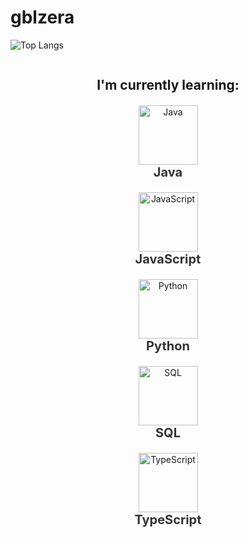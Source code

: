 # gblzera

![Top Langs](https://github-readme-stats.vercel.app/api/top-langs/?username=gblzera&layout=compact&langs_count=10&theme=dark)

<div align="center">

  <div style="display: inline-block; width: 80%;">
    <h2 style="margin-bottom: 20px;">I'm currently learning:</h2>
    <ul style="list-style: none; padding: 0;">
      <li style="text-align: center; margin-bottom: 20px;">
        <img src="https://upload.wikimedia.org/wikipedia/en/3/30/Java_programming_language_logo.svg" alt="Java" width="95">
        <br>
        <span style="display: block; font-size: 20px; font-weight: bold; color: #333;">Java</span>
      </li>
      <li style="text-align: center; margin-bottom: 20px;">
        <img src="https://upload.wikimedia.org/wikipedia/commons/6/6a/JavaScript-logo.png" alt="JavaScript" width="95">
        <br>
        <span style="display: block; font-size: 20px; font-weight: bold; color: #333;">JavaScript</span>
      </li>
      <li style="text-align: center; margin-bottom: 20px;">
        <img src="https://upload.wikimedia.org/wikipedia/commons/c/c3/Python-logo-notext.svg" alt="Python" width="95">
        <br>
        <span style="display: block; font-size: 20px; font-weight: bold; color: #333;">Python</span>
      </li>
      <li style="text-align: center; margin-bottom: 20px;">
        <img src="https://upload.wikimedia.org/wikipedia/commons/8/87/Sql_data_base_with_logo.png" alt="SQL" width="95">
        <br>
        <span style="display: block; font-size: 20px; font-weight: bold; color: #333;">SQL</span>
      </li>
      <li style="text-align: center; margin-bottom: 20px;">
        <img src="https://upload.wikimedia.org/wikipedia/commons/4/4c/Typescript_logo_2020.svg" alt="TypeScript" width="95">
        <br>
        <span style="display: block; font-size: 20px; font-weight: bold; color: #333;">TypeScript</span>
      </li>
    </ul>
  </div>

</div>



